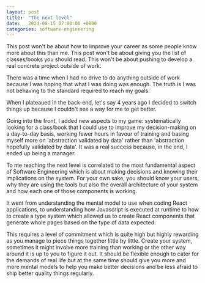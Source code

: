 ```yaml
---
layout: post
title:  "The next level"
date:   2024-08-15 07:00:00 +0800
categories: software-engineering
---
```

This post won't be about how to improve your career as some people know more about this than me. 
This post won't be about giving you the list of classes/books you should read.
This won't be about pushing to develop a real concrete project outside of work. 

There was a time when I had no drive to do anything outside of work because I was hoping that what I was doing was enough. The truth is I was not behaving to the standard required to reach my goals. 

When I plateaued in the back-end, let's say 4 years ago I decided to switch things up because I couldn't see a way for me to get better.

Going into the front, I added new aspects to my game: systematically looking for a class/book that I could use to improve my decision-making on a day-to-day basis, working fewer hours in favour of training and basing myself more on 'abstraction validated by data' rather than 'abstraction hopefully validated by data'. It was a real success because, in the end, I ended up being a manager.

To me reaching the next level is correlated to the most fundamental aspect of Software Engineering which is about making decisions and knowing their implications on the system. For your own sake, you should know your users, why they are using the tools but also the overall architecture of your system and how each one of those components is working. 

It went from understanding the mental model to use when coding React applications, to understanding how Javascript is executed at runtime to how to create a type system which allowed us to create React components that generate whole pages based on the type of data expected. 

This requires a level of commitment which is quite high but highly rewarding as you manage to piece things together little by little. Create your system, sometimes it might involve more training than working or the other way around it is up to you to figure it out. It should be flexible enough to cater for the demands of real life but at the same time should give you more and more mental models to help you make better decisions and be less afraid to ship better quality things regularly.

